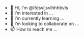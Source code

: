 - 👋 Hi, I’m @ifdsvljsvlhhhbvls
- 👀 I’m interested in ...
- 🌱 I’m currently learning ...
- 💞️ I’m looking to collaborate on ...
- 📫 How to reach me ...

<!---
ifdsvljsvlhhhbvls/ifdsvljsvlhhhbvls is a ✨ special ✨ repository because its `README.md` (this file) appears on your GitHub profile.
You can click the Preview link to take a look at your changes.
--->
